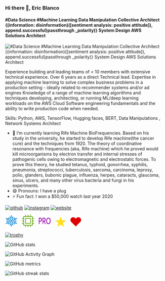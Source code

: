 ### Hi there 👋, Eric Blanco
#### #Data Science #Machine Learning Data Manipulation Collective Architect {(information: disinformation)([sentiment analysis: positive attitude]), append.successful)passthrough _polarity)} System Design AWS Solutions Architect
![#Data Science #Machine Learning Data Manipulation Collective Architect {(information: disinformation)([sentiment analysis: positive attitude]), append.successful)passthrough _polarity)} System Design AWS Solutions Architect](https://github.com/ericblanco/ericblanco/blob/main/Eric%20Blanco%20Nice%20to%20meet%20you..png?raw=true)

Experience building and leading teams of < 10 members with extensive technical experience. Over 6 years as a direct Technical lead.
Expertise in applying machine learning to solve complex business problems in a production setting - ideally related to recommender systems and/or ad engines
Knowledge of a range of machine learning algorithms and techniques
developing, architecting, or running ML/deep learning workloads on the AWS Cloud
Software engineering fundamentals and the ability to write production code when needed.

Skills: Python, AWS, TensorFlow, Hugging faces, BERT, Data Manipulations , Network Systems Architect

- 🌱 I’m currently learning Rife Machine BioFrequencies. Based on his study in the university, he started to develop Rife machine(the cancer cure) and the techniques from 1920. The theory of coordinative resonance with frequencies (aka, Rife machine) which he proved would kill microorganisms by electron transfer and internal stresses of pathogenic cells owing to electromagnetic and electrostatic forces. To prove this theory, he studied tetanus, typhoid, gonorrhea, syphilis, pneumonia, streptococci, tuberculosis, sarcoma, carcinoma, leprosy, polio, glanders, bubonic plague, influenza, herpes, cataracts, glaucoma, sinus, ulcers, and many other virus bacteria and fungi in his experiments.
- 😄 Pronouns: I have a plug  
- ⚡ Fun fact: I won a $50,000 watch last year 2020 


[<img src='https://cdn.jsdelivr.net/npm/simple-icons@3.0.1/icons/github.svg' alt='github' height='40'>](https://github.com/ericblanco)  [<img src='https://cdn.jsdelivr.net/npm/simple-icons@3.0.1/icons/instagram.svg' alt='instagram' height='40'>](https://www.instagram.com/ericblancosf/)  [<img src='https://cdn.jsdelivr.net/npm/simple-icons@3.0.1/icons/icloud.svg' alt='website' height='40'>](ericblanco.com)  

<a href='https://archiveprogram.github.com/'><img src='https://raw.githubusercontent.com/acervenky/animated-github-badges/master/assets/acbadge.gif' width='40' height='40'></a> <a href='https://docs.github.com/en/developers'><img src='https://raw.githubusercontent.com/acervenky/animated-github-badges/master/assets/devbadge.gif' width='40' height='40'></a> <a href='https://github.com/pricing'><img src='https://raw.githubusercontent.com/acervenky/animated-github-badges/master/assets/pro.gif' width='40' height='40'></a> <a href='https://stars.github.com/'><img src='https://raw.githubusercontent.com/acervenky/animated-github-badges/master/assets/starbadge.gif' width='35' height='35'></a> <a href='https://docs.github.com/en/github/supporting-the-open-source-community-with-github-sponsors'><img src='https://raw.githubusercontent.com/acervenky/animated-github-badges/master/assets/sponsorbadge.gif' width='35' height='35'></a> 

[![trophy](https://github-profile-trophy.vercel.app/?username=ryo)](https://github.com/ryo-ma/github-profile-trophy)

![GitHub stats](https://github-readme-stats.vercel.app/api?username=ericblanco&show_icons=2000&count_private=true)  

![GitHub Activity Graph](https://activity-graph.herokuapp.com/graph?username=ericblanco)  

![GitHub metrics](https://metrics.lecoq.io/ericblanco)  

![GitHub streak stats](https://github-readme-streak-stats.herokuapp.com/?user=ericblanco)  


